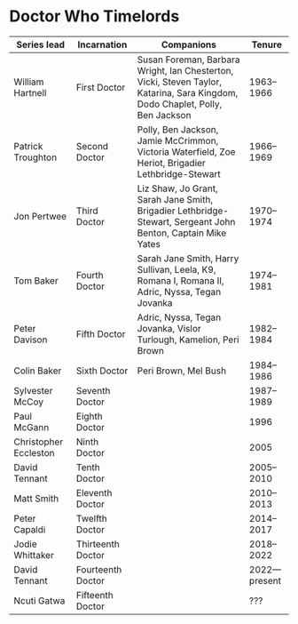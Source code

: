 # Doctor Who Timelords

| Series lead | Incarnation | Companions | Tenure |
|-------------|-------------|------------|--------|
| William Hartnell | First Doctor | Susan Foreman, Barbara Wright, Ian Chesterton, Vicki, Steven Taylor, Katarina, Sara Kingdom, Dodo Chaplet, Polly, Ben Jackson | 1963–1966 |
| Patrick Troughton | Second Doctor |Polly, Ben Jackson, Jamie McCrimmon, Victoria Waterfield,  Zoe Heriot,  Brigadier Lethbridge-Stewart | 1966–1969 |
| Jon Pertwee | Third Doctor | Liz Shaw, Jo Grant, Sarah Jane Smith, Brigadier Lethbridge-Stewart, Sergeant John Benton, Captain Mike Yates | 1970–1974 |
| Tom Baker | Fourth Doctor | Sarah Jane Smith, Harry Sullivan, Leela, K9, Romana I, Romana II, Adric, Nyssa, Tegan Jovanka | 1974–1981 | 
| Peter Davison | Fifth Doctor | Adric, Nyssa, Tegan Jovanka, Vislor Turlough, Kamelion, Peri Brown | 1982–1984 |
| Colin Baker | Sixth Doctor | Peri Brown, Mel Bush | 1984–1986 |
| Sylvester McCoy | Seventh Doctor || 1987–1989 |
| Paul McGann | Eighth Doctor || 1996 | 
| Christopher Eccleston | Ninth Doctor || 2005 |
| David Tennant | Tenth Doctor || 2005–2010 | 
| Matt Smith | Eleventh Doctor || 2010–2013 | 
| Peter Capaldi | Twelfth Doctor || 2014–2017 |
| Jodie Whittaker | Thirteenth Doctor || 2018–2022 |
| David Tennant | Fourteenth Doctor || 2022—present |
| Ncuti Gatwa | Fifteenth Doctor || ??? |
